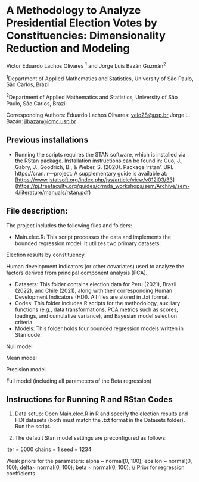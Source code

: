 # A Methodology to Analyze Presidential Election Votes by Constituencies: Dimensionality Reduction and Modeling

Victor Eduardo Lachos Olivares <sup>1</sup> and Jorge Luis Bazán Guzmán<sup>2</sup>

<sup>1</sup>Department of Applied Mathematics and Statistics, University of São Paulo, São Carlos, Brazil

<sup>2</sup>Department of Applied Mathematics and Statistics, University of São Paulo, São Carlos, Brazil

Corresponding Authors: Eduardo Lachos Olivares: velo28@usp.br Jorge L. Bazán: jlbazan@icmc.usp.br

## Previous installations

- Running the scripts requires the STAN software, which is installed via the RStan package. Installation instructions can be found in:
Guo, J., Gabry, J., Goodrich, B., & Weber, S. (2020). Package ‘rstan’. URL https://cran. r―project.
A supplementary guide is available at: [https://www.jstatsoft.org/index.php/jss/article/view/v012i03/33](https://pj.freefaculty.org/guides/crmda_workshops/sem/Archive/sem-4/literature/manuals/rstan.pdf)

## File description:

The project includes the following files and folders:

- Main.elec.R: This script processes the data and implements the bounded regression model. It utilizes two primary datasets:
  
Election results by constituency.

Human development indicators (or other covariates) used to analyze the factors derived from principal component analysis (PCA).

- Datasets: This folder contains election data for Peru (2021), Brazil (2022), and Chile (2021), along with their corresponding Human Development Indicators (HDI). All files are stored in .txt format.
- Codes: This folder includes R scripts for the methodology, auxiliary functions (e.g., data transformations, PCA metrics such as scores, loadings, and cumulative variance), and Bayesian model selection criteria.
- Models: This folder holds four bounded regression models written in Stan code:

Null model

Mean model

Precision model

Full model (including all parameters of the Beta regression)

## Instructions for Running R and RStan Codes
1. Data setup: Open Main.elec.R in R and specify the election results and HDI datasets (both must match the .txt format in the Datasets folder). Run the script.
   
2.  The default Stan model settings are preconfigured as follows: 

iter = 5000
chains = 1
seed = 1234

Weak priors for the parameters:
  alpha ~ normal(0, 100); 
  epsilon ~ normal(0, 100);
  delta~ normal(0, 100);
  beta ~ normal(0, 100);  // Prior for regression coefficients



